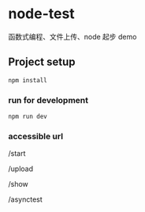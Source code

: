 # node-test
函数式编程、文件上传、node 起步 demo

## Project setup
```
npm install
```

### run for development
```
npm run dev
```

### accessible url
/start

/upload

/show

/asynctest
